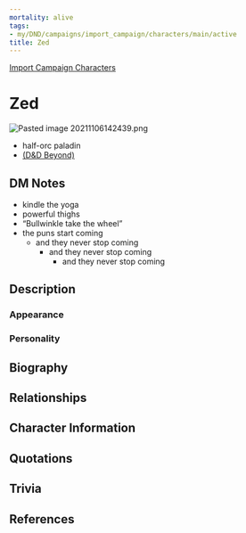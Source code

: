 ```yaml
---
mortality: alive
tags:
- my/DND/campaigns/import_campaign/characters/main/active
title: Zed
---
```


[Import Campaign Characters](/dnd/characters/)

# Zed

![Pasted image 20211106142439.png](/dnd/bins/-media/pasted-image-20211106142439.png)
- half-orc paladin  
- [(D&D Beyond)](https://ddb.ac/characters/2020367/QmB5LP)

## DM Notes

-   kindle the yoga
-   powerful thighs
-   “Bullwinkle take the wheel”
-   the puns start coming
    -   and they never stop coming
        -   and they never stop coming
            -   and they never stop coming

## Description

### Appearance

### Personality

## Biography

## Relationships

## Character Information

## Quotations

## Trivia

## References